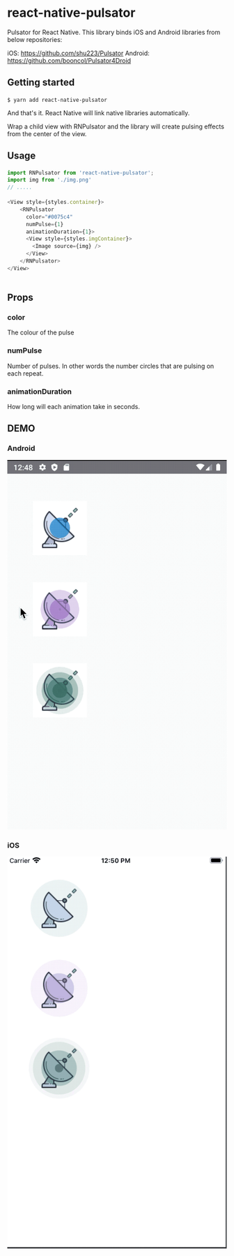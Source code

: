 # react-native-pulsator

Pulsator for React Native. This library binds iOS and Android libraries from below repositories:

iOS: https://github.com/shu223/Pulsator
Android: https://github.com/booncol/Pulsator4Droid


## Getting started

`$ yarn add react-native-pulsator`

And that's it. React Native will link native libraries automatically. 

Wrap a child view with RNPulsator and the library will create pulsing effects from the center of the view.

## Usage
```javascript
import RNPulsator from 'react-native-pulsator';
import img from './img.png'
// .....

<View style={styles.container}>
    <RNPulsator
      color="#0075c4"
      numPulse={1}
      animationDuration={1}>
      <View style={styles.imgContainer}>
        <Image source={img} />
      </View>
    </RNPulsator>
</View>



```

## Props

### color

The colour of the pulse

### numPulse

Number of pulses. In other words the number circles that are pulsing on each repeat.


### animationDuration

How long will each animation take in seconds.


## DEMO

### Android
![Android](https://raw.githubusercontent.com/aliustaoglu/react-native-pulsator/master/RNPulsator/screenshots/android.gif)

### iOS

![iOS](https://raw.githubusercontent.com/aliustaoglu/react-native-pulsator/master/RNPulsator/screenshots/iOS.gif)